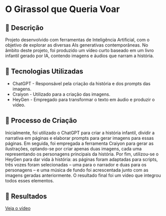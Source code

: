 # O Girassol que Queria Voar

## 📒 Descrição
Projeto desenvolvido com ferramentas de Inteligência Artificial, com o objetivo de explorar as diversas AIs generativas contemporâneas. No âmbito deste projeto, foi produzido um vídeo curto baseado em um livro infantil gerado por IA, contendo imagens e áudios que narram a história.

## 🤖 Tecnologias Utilizadas
* ChatGPT - Responsável pela criação da história e dos prompts das imagens.
* Craiyon - Utilizado para a criação das imagens.
* HeyGen - Empregado para transformar o texto em áudio e produzir o vídeo.

## 🧐 Processo de Criação
Inicialmente, foi utilizado o ChatGPT para criar a história infantil, dividir a narrativa em páginas e elaborar prompts para gerar imagens para essas páginas. Em seguida, foi empregada a ferramenta Craiyon para gerar as ilustrações, optando-se por criar apenas duas imagens, cada uma representando os personagens principais da história. Por fim, utilizou-se o HeyGen para dar vida à história: as páginas foram adaptadas para scripts, três vozes foram selecionadas – uma para o narrador e duas para os personagens – e uma música de fundo foi acrescentada junto com as imagens geradas anteriormente. O resultado final foi um vídeo que integrou todos esses elementos. 

## 🚀 Resultados
[Veja o vídeo](./videos/desafio.mp4)

